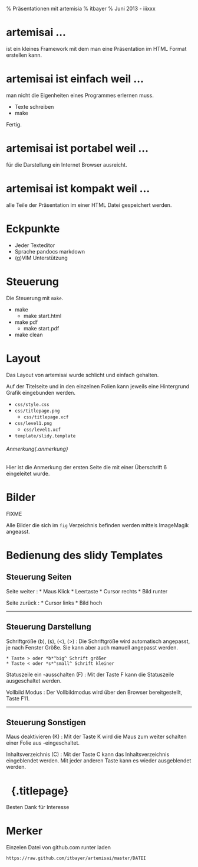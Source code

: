 % Präsentationen mit artemisia
% itbayer
% Juni 2013 - iiixxx



artemisai ...
=============

ist ein kleines Framework mit dem man 
eine Präsentation im HTML Format erstellen kann.



artemisai ist einfach weil ...
=============================

man nicht die Eigenheiten
eines Programmes erlernen muss.

- Texte schreiben
- make

Fertig.



artemisai ist portabel weil ...
==============================

für die Darstellung ein
Internet Browser ausreicht.




artemisai ist kompakt weil ...
==============================

alle Teile der Präsentation im einer HTML
Datei gespeichert werden. 


Eckpunkte
=========

- Jeder Texteditor
- Sprache pandocs markdown
- (g)VIM Unterstützung



Steuerung
=========

Die Steuerung mit  `make`.

- make 
	- make start.html
- make pdf
	- make start.pdf
- make clean

Layout
======

Das Layout von artemisai wurde schlicht und einfach gehalten.

Auf der Titelseite und in den einzelnen Folien 
kann jeweils eine Hintergrund Grafik eingebunden werden.

- `css/style.css`
- `css/titlepage.png`
	- `css/titlepage.xcf`
- `css/level1.png`
	- `css/level1.xcf`
- `template/slidy.template`


###### Anmerkung{.anmerkung}

Hier ist die Anmerkung der ersten Seite die mit einer Überschrift 6
eingeleitet wurde.

Bilder 
======

FIXME

Alle Bilder die sich im 
`fig` Verzeichnis befinden werden
mittels ImageMagik angeasst.





Bedienung des slidy Templates
=============================

Steuerung Seiten
----------------

Seite weiter
:	* Maus Klick
	* Leertaste
	* Cursor rechts
	* Bild runter

Seite zurück 
:	* Cursor links
	* Bild hoch

-----------------------------------

Steuerung Darstellung
---------------------

Schriftgröße (b), (s), (<), (>)
:	Die Schriftgröße wird automatisch angepasst, je nach Fenster Größe.
	Sie kann aber auch manuell angepasst werden.
	
	* Taste > oder *b*^big^ Schrift größer
	* Taste < oder *s*^small^ Schrift kleiner

Statuszeile ein -ausschalten (F)
:	Mit der Taste F kann die Statuszeile ausgeschaltet werden.

Vollbild Modus
:	Der Vollbildmodus wird über den Browser bereitgestellt, Taste F11.

------------------------------------

Steuerung Sonstigen
-------------------

Maus deaktivieren (K)
:	Mit der Taste K wird die Maus zum weiter schalten einer Folie aus -eingeschaltet.


Inhaltsverzeichnis (C)
:	Mit der Taste C kann das Inhaltsverzeichnis eingeblendet werden.
	Mit jeder anderen Taste kann es wieder ausgeblendet werden.


&nbsp; {.titlepage}
====================

Besten Dank für Interesse

Merker
======


Einzelen Datei von github.com runter laden

	https://raw.github.com/itbayer/artemisai/master/DATEI
